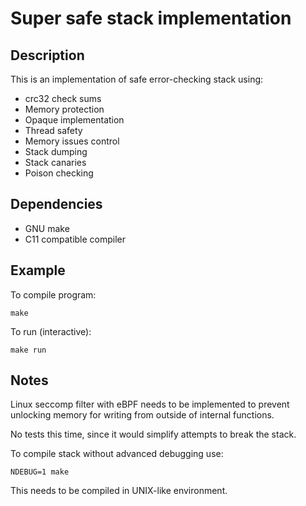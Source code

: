 Super safe stack implementation
===============================

## Description

This is an implementation of safe error-checking stack using:

* crc32 check sums
* Memory protection
* Opaque implementation
* Thread safety
* Memory issues control
* Stack dumping
* Stack canaries
* Poison checking

## Dependencies

* GNU make
* C11 compatible compiler

## Example

To compile program:

    make

To run (interactive):

    make run

## Notes

Linux seccomp filter with eBPF needs to be implemented to prevent
unlocking memory for writing from outside of internal functions.

No tests this time, since it would simplify attempts to break the stack.

To compile stack without advanced debugging use:

    NDEBUG=1 make

This needs to be compiled in UNIX-like environment.
